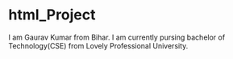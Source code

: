# html_Project
I am Gaurav Kumar from Bihar. I am currently pursing bachelor of Technology(CSE) from Lovely Professional University.
